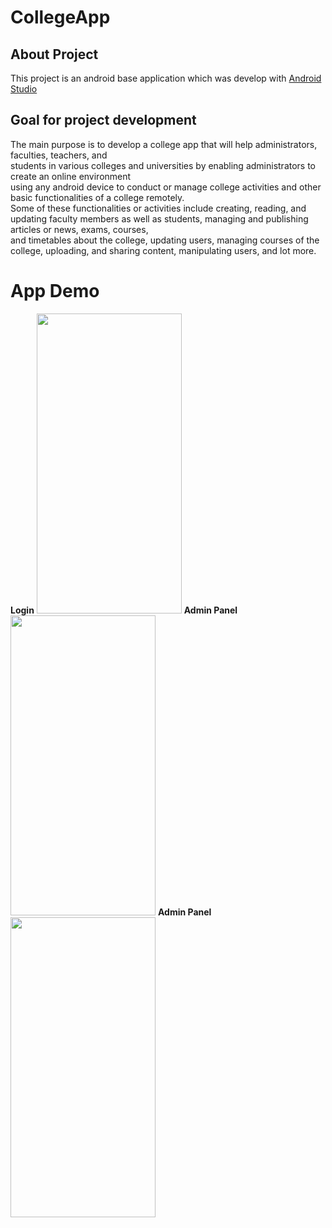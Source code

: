 # CollegeApp
## About Project
This project is an android base application which was develop with [Android Studio](https://developer.android.com/studio/)


## Goal for project development
The main purpose is to develop a college app that will help administrators, faculties, teachers, and <br/> students in various colleges and universities by enabling administrators to create an online environment<br/>  using any android device to conduct or manage college activities and other basic functionalities of a college remotely.<br/>  Some of these functionalities or activities include creating, reading, and updating faculty members as well as students, managing and publishing articles or news, exams, courses,<br/>  and timetables about the college, updating users, managing courses of the college, uploading, and sharing content, manipulating users, and lot more.

# App Demo 



<div style="width:100%;height:0;padding-bottom:207%;align:center">
<b>Login</b>
<img src="https://github.com/Hetawk/CollegeApp/blob/master/project_login.gif" width="232" height="480" style="align:left" />
<b>Admin Panel</b>
<img src="https://github.com/Hetawk/CollegeApp/blob/master/admin_panel1.gif" width="232" height="480" style="align:center" />
<b>Admin Panel</b>
<img src="https://github.com/Hetawk/CollegeApp/blob/master/app_detail.gif" width="232" height="480" style="align:right" />
<!--<img src="https://github.com/Hetawk/CollegeApp/blob/master/app_detail.gif" width="232" height="480" style="align:right" />-->

</div>




